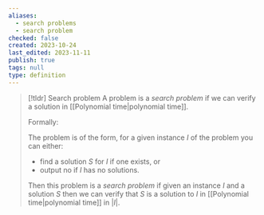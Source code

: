 ```yaml
---
aliases:
  - search problems
  - search problem
checked: false
created: 2023-10-24
last_edited: 2023-11-11
publish: true
tags: null
type: definition
---
```

>[!tldr] Search problem
>A problem is a *search problem* if we can verify a solution in [[Polynomial time|polynomial time]].
>
>Formally:
>
>The problem is of the form, for a given instance $I$ of the problem you can either:
>- find a solution $S$ for $I$ if one exists, or
>- output no if $I$ has no solutions.
>
>Then this problem is a *search problem* if given an instance $I$ and a solution $S$ then we can verify that $S$ is a solution to $I$ in [[Polynomial time|polynomial time]] in $\vert I \vert$.

